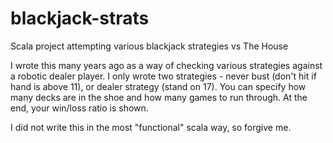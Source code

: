 # blackjack-strats
Scala project attempting various blackjack strategies vs The House

I wrote this many years ago as a way of checking various strategies against a robotic dealer player. I only wrote two strategies - never bust (don't hit if hand is above 11), or dealer strategy (stand on 17).  You can specify how many decks are in the shoe and how many games to run through. At the end, your win/loss ratio is shown.

I did not write this in the most "functional" scala way, so forgive me.
